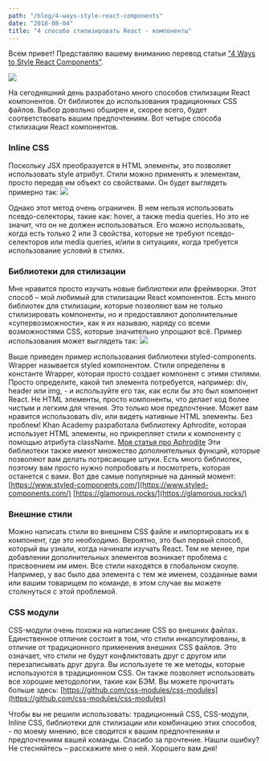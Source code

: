 ```yaml
---
path: "/blog/4-ways-style-react-components"
date: "2018-08-04"
title: "4 способа стилизировать React - компоненты"
---
```



Всем привет! Представляю вашему вниманию перевод статьи ["4 Ways to Style React Components"](https://medium.com/@darrion/4-ways-to-style-react-components-707e4f1ae410). 

![](https://habrastorage.org/webt/pq/sq/gj/pqsqgjfucbcrtsrjwu_-iyxlvno.png) 

На сегодняшний день разработано много способов стилизации React компонентов. От библиотек до использования традиционных СSS файлов. Выбор довольно обширен и, скорее всего, будет соответствовать вашим предпочтениям. Вот четыре способа стилизации React компонентов.<cut>

### Inline CSS

Поскольку JSX преобразуется в HTML элементы, это позволяет использовать style атрибут. Стили можно применять к элементам, просто передав им объект со свойствами. Он будет выглядеть примерно так: ![](https://habrastorage.org/webt/2p/8x/ey/2p8xeya0a9gpvskv-xtdhbwqmvu.png) 

Однако этот метод очень ограничен. В нем нельзя использовать псевдо-селекторы, такие как: hover, а также media queries. Но это не значит, что он не должен использоваться. Его можно использовать, когда есть только 2 или 3 свойства, которые не требуют псевдо-селекторов или media queries, и/или в ситуациях, когда требуется использование условий в стилях.

### Библиотеки для стилизации

Мне нравится просто изучать новые библиотеки или фреймворки. Этот способ – мой любимый для стилизации React компонентов. Есть много библиотек для стилизации, которые позволяют вам не только стилизировать компоненты, но и предоставляют дополнительные «супервозможности», как я их называю, наряду со всеми возможностями CSS, которые значительно упрощают всё. Пример использования может выглядеть так: ![](https://habrastorage.org/webt/ko/kj/cj/kokjcjwmucdaw6fclmyfbndvuo0.png) 

Выше приведен пример использования библиотеки styled-components. Wrapper называется styled компонентом. Стили определены в константе Wrapper, которая просто создает компонент с этими стилями. Просто определите, какой тип элемента потребуется, например: div, header или img, - и используйте его так, как если бы это был компонент React. Не HTML элементы, просто компоненты, что делает код более чистым и легким для чтения. Это только мое предпочтение. Может вам нравится использовать div, или видеть нативные HTML элементы. Без проблем! Khan Academy разработала библиотеку Aphrodite, которая использует HTML элементы, но прикрепляет стили к компоненту с помощью атрибута className. [Моя статья про Aphrodite](https://medium.com/@darrion/styling-react-components-with-aphrodite-c5660fb6022) Эти библиотеки также имеют множество дополнительных функций, которые позволяют вам делать потрясающие штуки. Есть много библиотек, поэтому вам просто нужно попробовать и посмотреть, которая останется с вами. Вот две самые популярные на данный момент: [https://www.styled-components.com/](https://www.styled-components.com/) [https://glamorous.rocks/](https://glamorous.rocks/)

### Внешние стили

Можно написать стили во внешнем СSS файле и импортировать их в компонент, где это необходимо. Вероятно, это был первый способ, который вы узнали, когда начинали изучать React. Тем не менее, при добавлении дополнительных элементов возникает проблема с присвоением им имен. Все стили находятся в глобальном скоупе. Например, у вас было два элемента с тем же именем, созданные вами или вашим товарищем по команде, в этом случае вы можете столкнуться с этой проблемой.

### CSS модули

CSS-модули очень похожи на написание CSS во внешних файлах. Единственное отличие состоит в том, что стили инкапсулированы, в отличие от традиционного применения внешних СSS файлов. Это означает, что стили не будут конфликтовать друг с другом или перезаписывать друг друга. Вы используете те же методы, которые используются в традиционном СSS. Он также позволяет использовать все хорошие методологии, такие как БЭМ. Вы можете прочитать больше здесь: [https://github.com/css-modules/css-modules](https://github.com/css-modules/css-modules) 

Чтобы вы не решили использовать: традиционный СSS, CSS-модули, Inline CSS, библиотеки для стилизации или комбинацию этих способов, - по моему мнению, все сводится к вашим предпочтениям и предпочтениям вашей команды. Спасибо за прочтение. Нашли ошибку? Не стесняйтесь – расскажите мне о ней. Хорошего вам дня!</cut>
